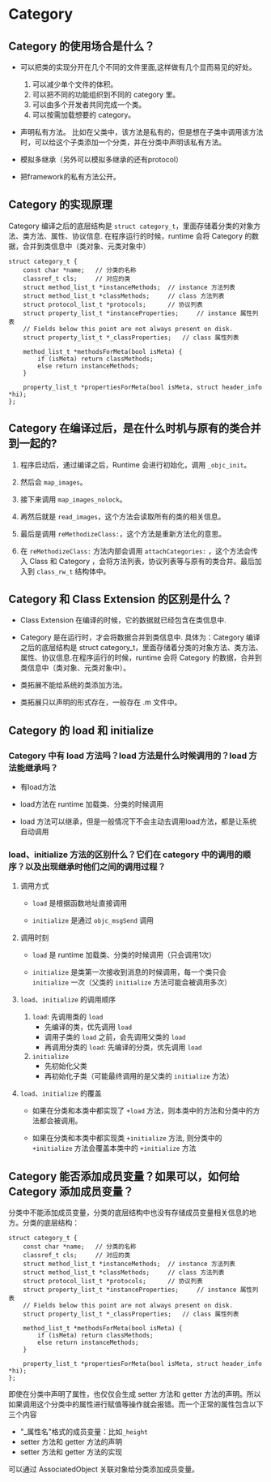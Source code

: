 # Category
## Category 的使用场合是什么？

- 可以把类的实现分开在几个不同的文件里面,这样做有几个显而易见的好处。
    1. 可以减少单个文件的体积。
    2. 可以把不同的功能组织到不同的 category 里。
    3. 可以由多个开发者共同完成一个类。
    4. 可以按需加载想要的 category。

- 声明私有方法。
    比如在父类中，该方法是私有的，但是想在子类中调用该方法时，可以给这个子类添加一个分类，并在分类中声明该私有方法。

- 模拟多继承（另外可以模拟多继承的还有protocol）

- 把framework的私有方法公开。

## Category 的实现原理

Category 编译之后的底层结构是 `struct category_t`，里面存储着分类的对象方法、类方法、属性、协议信息.
在程序运行的时候，runtime 会将 Category 的数据，合并到类信息中（类对象、元类对象中）

```objc
struct category_t {
    const char *name;   // 分类的名称
    classref_t cls;     // 对应的类
    struct method_list_t *instanceMethods;  // instance 方法列表
    struct method_list_t *classMethods;     // class 方法列表
    struct protocol_list_t *protocols;      // 协议列表
    struct property_list_t *instanceProperties;     // instance 属性列表
    // Fields below this point are not always present on disk.
    struct property_list_t *_classProperties;   // class 属性列表

    method_list_t *methodsForMeta(bool isMeta) {
        if (isMeta) return classMethods;
        else return instanceMethods;
    }

    property_list_t *propertiesForMeta(bool isMeta, struct header_info *hi);
};
```

## Category 在编译过后，是在什么时机与原有的类合并到一起的? 

1. 程序启动后，通过编译之后，Runtime 会进行初始化，调用 `_objc_init`。

2. 然后会 `map_images`。

3. 接下来调用 `map_images_nolock`。

4. 再然后就是 `read_images`，这个方法会读取所有的类的相关信息。

5. 最后是调用 `reMethodizeClass:`，这个方法是重新方法化的意思。

6. 在 `reMethodizeClass:` 方法内部会调用 `attachCategories:` ，这个方法会传入 Class 和 Category ，会将方法列表，协议列表等与原有的类合并。最后加入到 `class_rw_t` 结构体中。

## Category 和 Class Extension 的区别是什么？

- Class Extension 在编译的时候，它的数据就已经包含在类信息中.

- Category 是在运行时，才会将数据合并到类信息中. 具体为：Category 编译之后的底层结构是 struct category_t，里面存储着分类的对象方法、类方法、属性、协议信息.在程序运行的时候，runtime 会将 Category 的数据，合并到类信息中（类对象、元类对象中）。

- 类拓展不能给系统的类添加方法。

- 类拓展只以声明的形式存在，一般存在 .m 文件中。

## Category 的 load 和 initialize 
### Category 中有 load 方法吗？load 方法是什么时候调用的？load 方法能继承吗？

- 有load方法

- load方法在 runtime 加载类、分类的时候调用

- load 方法可以继承，但是一般情况下不会主动去调用load方法，都是让系统自动调用

### load、initialize 方法的区别什么？它们在 category 中的调用的顺序？以及出现继承时他们之间的调用过程？

1. 调用方式
   - `load` 是根据函数地址直接调用
   
   - `initialize` 是通过 `objc_msgSend` 调用

2. 调用时刻
   - `load` 是 runtime 加载类、分类的时候调用（只会调用1次）
   
   - `initialize` 是类第一次接收到消息的时候调用，每一个类只会 `initialize` 一次（父类的 `initialize` 方法可能会被调用多次）

3. `load`、`initialize` 的调用顺序
   1. `load`: 先调用类的 `load`
        - 先编译的类，优先调用 `load`
        - 调用子类的 `load` 之前，会先调用父类的 `load`
        - 再调用分类的 `load`: 先编译的分类，优先调用 `load`
   2. `initialize`
       - 先初始化父类
       - 再初始化子类（可能最终调用的是父类的 `initialize` 方法）

4. `load`、`initialize` 的覆盖

   - 如果在分类和本类中都实现了 `+load` 方法，则本类中的方法和分类中的方法都会被调用。

   - 如果在分类和本类中都实现类 `+initialize` 方法, 则分类中的 `+initialize` 方法会覆盖本类中的 `+initialize` 方法

## Category 能否添加成员变量？如果可以，如何给 Category 添加成员变量？

分类中不能添加成员变量，分类的底层结构中也没有存储成员变量相关信息的地方。分类的底层结构：
```objc
struct category_t {
    const char *name;   // 分类的名称
    classref_t cls;     // 对应的类
    struct method_list_t *instanceMethods;  // instance 方法列表
    struct method_list_t *classMethods;     // class 方法列表
    struct protocol_list_t *protocols;      // 协议列表
    struct property_list_t *instanceProperties;     // instance 属性列表
    // Fields below this point are not always present on disk.
    struct property_list_t *_classProperties;   // class 属性列表

    method_list_t *methodsForMeta(bool isMeta) {
        if (isMeta) return classMethods;
        else return instanceMethods;
    }

    property_list_t *propertiesForMeta(bool isMeta, struct header_info *hi);
};
```


即使在分类中声明了属性，也仅仅会生成 setter 方法和 getter 方法的声明。所以如果调用这个分类中的属性进行赋值等操作就会报错。而一个正常的属性包含以下三个内容

- "_属性名"格式的成员变量：比如`_height`
- setter 方法和 getter 方法的声明
- setter 方法和 getter 方法的实现

可以通过 AssociatedObject 关联对象给分类添加成员变量。
